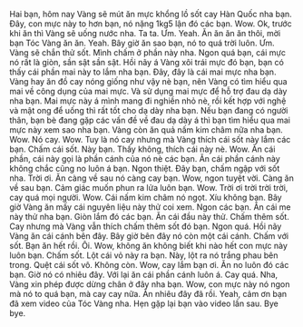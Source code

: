 Hai bạn, hôm nay Vàng sẽ mút ăn mực khổng lồ sốt cay Hàn Quốc nha bạn. Đây, con mực này to hơn bạn, nó nặng 1kg5 lận đó các bạn. Wow. Ok, trước khi ăn thì Vàng sẽ uống nước nha. Ta ta. Ưm. Yeah. Ăn ăn ăn ăn thôi, mời bạn Tóc Vàng ăn ăn. Yeah. Bây giờ ăn sao bạn, nó to quá trời luôn. Ưm. Vàng sẽ chắn thử sốt. Mình chấm ở phần này nha. Ngon quá bạn, cái mực nó rất là giòn, sần sật sần sật. Hồi nãy á Vàng xôi trái mực đó bạn, bạn có thấy cái phần mai này to lắm nha bạn. Đây, đây là cái mai mực nha bạn. Vàng hay ăn đồ cay nóng giống như vậy nè bạn, nên Vàng có tìm hiểu qua mai về công dụng của mai mực. Và sử dụng mai mực để hỗ trợ đau dạ dày nha bạn. Mai mực này á mình mang đi nghiền nhỏ nè, rồi kết hợp với nghệ và mật ong để uống thì rất tốt cho dạ dày nha bạn. Nếu bạn đang có người thân, bạn bè đang gặp các vấn đề về đau dạ dày á thì bạn tìm hiểu qua mai mực này xem sao nha bạn. Vàng còn ăn quả nấm kim châm nữa nha bạn. Wow. Nó cay. Wow. Tuy là nó cay nhưng mà Vàng thích cái sốt này lắm các bạn. Chấm cái sốt. Này bạn. Thấy không, thích cái này nè. Wow. Ăn cái phần, cái này gọi là phần cánh của nó nè các bạn. Ăn cái phần cánh này không chắc cũng no luôn á bạn. Ngon thiệt. Đây bạn, chấm ngập với sốt nha. Trời ơi. Ăn càng về sau nó càng cay bạn. Wow, ngon tuyệt vời. Càng ăn về sau bạn. Cảm giác muốn phun ra lửa luôn bạn. Wow. Trời ơi trời trời trời, cay quá mọi người. Wow. Cái nấm kim châm nó ngọt. Xíu không bạn. Bây giờ Vàng ăn mấy cái nguyên liệu này thử coi xem. Ngon các bạn. Ăn cái me này thử nha bạn. Giòn lắm đó các bạn. Ăn cái đầu này thử. Chấm thêm sốt. Cay nhưng mà Vàng vẫn thích chấm thêm sốt đó bạn. Ngon quá. Hồi nãy Vàng ăn cái cánh bên đây. Bây giờ bên đây nó còn một cái cánh. Chấm với sốt. Bạn ăn hết rồi. Ôi. Wow, không ăn không biết khi nào hết con mực này luôn bạn. Chấm sốt. Lột cái vỏ này ra bạn. Này, lột ra nó trắng phau bên trong. Quệt cái sốt vô. Không còn. Wow, cay lắm bạn ơi. Ăn no luôn đó các bạn. Giờ nó có nhiêu đây. Với lại ăn cái phần cánh luôn á. Cay quá. Nha, Vàng xin phép được dừng chân ở đây nha bạn. Wow, con mực này nó ngon mà nó to quá bạn, mà cay cay nữa. Ăn nhiêu đây đã rồi. Yeah, cảm ơn bạn đã xem video của Tóc Vàng nha. Hẹn gặp lại bạn vào video lần sau. Bye bye.